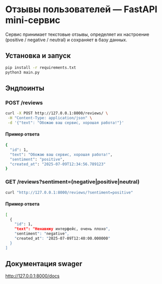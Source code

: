 # Отзывы пользователей — FastAPI mini-сервис

Сервис принимает текстовые отзывы, определяет их настроение (positive / negative / neutral) и сохраняет в базу данных.

## Установка и запуск

```bash
pip install -r requirements.txt
python3 main.py
```

## Эндпоинты
### POST /reviews
```bash
curl -X POST http://127.0.0.1:8000/reviews/ \
 -H "Content-Type: application/json" \
 -d '{"text": "Обожаю ваш сервис, хорошая работа!"}'
```
#### Пример ответа
```bash
{
  "id": 1,
  "text": "Обожаю ваш сервис, хорошая работа!",
  "sentiment": "positive",
  "created_at": "2025-07-09T12:34:56.789123"
}
```

### GET /reviews?sentiment=(negative|positive|neutral)
```bash
curl "http://127.0.0.1:8000/reviews/?sentiment=positive"
```
#### Пример ответа
```bash
[
  {
    "id": 1,
    "text": "Ненавижу интерфейс, очень плохо",
    "sentiment": "negative",
    "created_at": "2025-07-09T12:40:00.000000"
  }
]
```

## Документация swager
http://127.0.0.1:8000/docs
